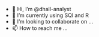 - 👋 Hi, I’m @dhall-analyst
- 🌱 I’m currently using SQl and R
- 💞️ I’m looking to collaborate on ...
- 📫 How to reach me ...

<!---
dhall-analyst/dhall-analyst is a ✨ special ✨ repository because its `README.md` (this file) appears on your GitHub profile.
You can click the Preview link to take a look at your changes.
--->
